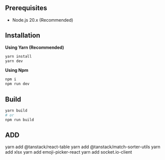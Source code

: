 ## Prerequisites

- Node.js 20.x (Recommended)

## Installation

**Using Yarn (Recommended)**

```sh
yarn install
yarn dev
```

**Using Npm**

```sh
npm i
npm run dev
```

## Build

```sh
yarn build
# or
npm run build
```
## ADD
yarn add @tanstack/react-table
yarn add @tanstack/match-sorter-utils
yarn add xlsx
yarn add emoji-picker-react
yarn add socket.io-client